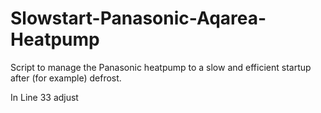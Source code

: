 # Slowstart-Panasonic-Aqarea-Heatpump
Script to manage the Panasonic heatpump to a slow and efficient startup after (for example) defrost.

In Line 33 adjust 

